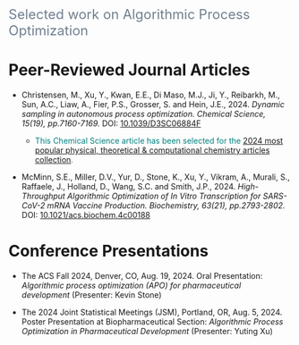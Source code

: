 <span style="color:SlateGray; font-size:24px;">Selected work on Algorithmic Process Optimization</span>


# Peer-Reviewed Journal Articles 

* Christensen, M., Xu, Y., Kwan, E.E., Di Maso, M.J., Ji, Y., Reibarkh, M., Sun, A.C., Liaw, A., Fier, P.S., Grosser, S. and Hein, J.E., 2024. 
_Dynamic sampling in autonomous process optimization. Chemical Science, 15(19), pp.7160-7169._
DOI: [10.1039/D3SC06884F](https://pubs.rsc.org/en/content/articlelanding/2024/sc/d3sc06884f)
  - <span style="color:Teal">This Chemical Science article has been selected for the [2024 most popular physical, theoretical & computational chemistry articles collection](https://pubs.rsc.org/en/journals/articlecollectionlanding?sercode=sc&themeid=777d3e88-b794-457a-8932-5995aa89df7b).</span>

* McMinn, S.E., Miller, D.V., Yur, D., Stone, K., Xu, Y., Vikram, A., Murali, S., Raffaele, J., Holland, D., Wang, S.C. and Smith, J.P., 2024.
_High-Throughput Algorithmic Optimization of In Vitro Transcription for SARS-CoV-2 mRNA Vaccine Production. Biochemistry, 63(21), pp.2793-2802._
DOI: [10.1021/acs.biochem.4c00188](https://pubs.acs.org/doi/10.1021/acs.biochem.4c00188)


# Conference Presentations

* The ACS Fall 2024, Denver, CO, Aug. 19, 2024.
  Oral Presentation: _Algorithmic process optimization (APO) for pharmaceutical development_ (Presenter: Kevin Stone)

* The 2024 Joint Statistical Meetings (JSM), Portland, OR, Aug. 5, 2024.
  Poster Presentation at Biopharmaceutical Section: _Algorithmic Process Optimization in Pharmaceutical Development_ (Presenter: Yuting Xu)



